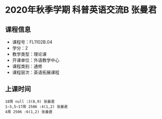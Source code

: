 # 2020年秋季学期 科普英语交流B 张曼君






## 课程信息

- 课程号：FL1102B.04
- 学分：2
- 教学类型：理论课
- 开课单位：外语教学中心
- 课程类别：通修
- 课程层次：英语拓展课程

## 上课时间

```
18周 null :3(8,9) 张曼君
1~3,5~17周 2506 :4(1,2) 张曼君
4周 2506 :6(1,2) 张曼君
```

